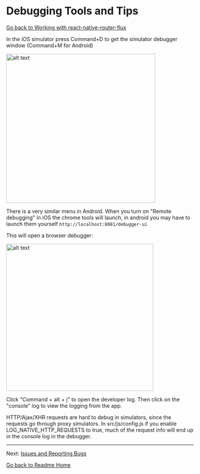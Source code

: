 # Debugging Tools and Tips

[Go back to Working with react-native-router-flux](WORKING_WITH_REACT_NATIVE_ROUTER_FLUX.md)

In the iOS simulator press Command+D to get the simulator debugger window (Command+M for Android)

<img src="https://github.com/wevote/WeVoteReactNative/blob/develop/docs/images/iOS%20Debugger%20Menu.png" alt="alt text" width="400" >

There is a very similar menu in Android.  When you turn on "Remote debugging" in iOS the chrome tools will launch, in 
android you may have to launch them yourself `http://localhost:8081/debugger-ui`

This will open a browser debugger:

<img src="https://github.com/wevote/WeVoteReactNative/blob/develop/docs/images/Browser_Debugging_Display.png" alt="alt text" width="395" >

Click "Command + alt + j" to open the developer log. Then click on the "console" log to view the logging from the app.

HTTP/Ajax/XHR requests are hard to debug in simulators, since the requests go through proxy simulators. In src/js/config.js if
you enable LOG_NATIVE_HTTP_REQUESTS to true, much of the request info will end up in the console log in the debugger.



---

Next: [Issues and Reporting Bugs](ISSUES.md)

[Go back to Readme Home](../../README.md)

